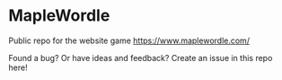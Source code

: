 # MapleWordle

Public repo for the website game https://www.maplewordle.com/

Found a bug? Or have ideas and feedback? Create an issue in this repo here!

